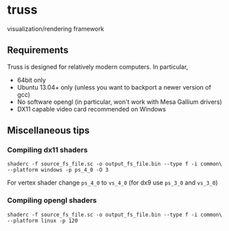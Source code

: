 # truss
visualization/rendering framework

## Requirements
Truss is designed for relatively modern computers. In particular,
- 64bit only
- Ubuntu 13.04+ only (unless you want to backport a newer version of gcc)
- No software opengl (in particular, won't work with Mesa Gallium drivers)
- DX11 capable video card recommended on Windows

## Miscellaneous tips

### Compiling dx11 shaders
```
shaderc -f source_fs_file.sc -o output_fs_file.bin --type f -i common\ --platform windows -p ps_4_0 -O 3
```
For vertex shader change `ps_4_0` to `vs_4_0`
(for dx9 use `ps_3_0` and `vs_3_0`)

### Compiling opengl shaders
```
shaderc -f source_fs_file.sc -o output_fs_file.bin --type f -i common\ --platform linux -p 120
```
